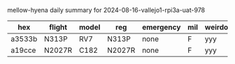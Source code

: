 mellow-hyena daily summary for 2024-08-16-vallejo1-rpi3a-uat-978

|hex|flight|model|reg|emergency|mil|weirdo|
|--|--|--|--|--|--|--|
|a3533b|N313P|RV7|N313P|none|F|yyy|
|a19cce|N2027R|C182|N2027R|none|F|yyy|
